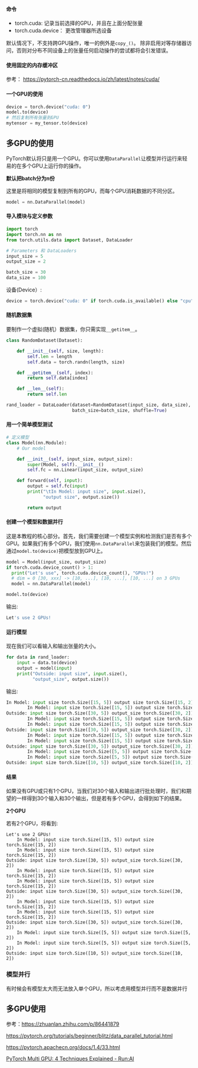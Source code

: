 #### 命令

- torch.cuda: 记录当前选择的GPU，并且在上面分配张量
- torch.cuda.device： 更改管理器所选设备

默认情况下，不支持跨GPU操作，唯一的例外是`copy_()`。 除非启用对等存储器访问，否则对分布不同设备上的张量任何启动操作的尝试都将会引发错误。



#### 使用固定的内存缓冲区

参考： https://pytorch-cn.readthedocs.io/zh/latest/notes/cuda/



#### 一个GPU的使用

```python
device = torch.device("cuda: 0")
model.to(device)
# 然后复制所有张量到GPU
mytensor = my_tensor.to(device)
```

## 多GPU的使用

PyTorch默认将只是用一个GPU。你可以使用`DataParallel`让模型并行运行来轻易的在多个GPU上运行你的操作。

**默认把batch分为n份**

这里是将相同的模型复制到所有的GPU，而每个GPU消耗数据的不同分区。

```python
model = nn.DataParallel(model)
```

#### 导入模块与定义参数

```python
import torch
import torch.nn as nn
from torch.utils.data import Dataset, DataLoader

# Parameters 和 DataLoaders
input_size = 5
output_size = 2

batch_size = 30
data_size = 100
```

设备(Device）:

```python
device = torch.device("cuda: 0" if torch.cuda.is_available() else "cpu")
```

#### 随机数据集

要制作一个虚拟(随机）数据集，你只需实现`__getitem__`。

```python
class RandomDataset(Dataset):

    def __init__(self, size, length):
        self.len = length
        self.data = torch.randn(length, size)

    def __getitem__(self, index):
        return self.data[index]

    def __len__(self):
        return self.len

rand_loader = DataLoader(dataset=RandomDataset(input_size, data_size),
                         batch_size=batch_size, shuffle=True)
```

#### 用一个简单模型测试

```python
# 定义模型
class Model(nn.Module):
    # Our model

    def __init__(self, input_size, output_size):
        super(Model, self).__init__()
        self.fc = nn.Linear(input_size, output_size)

    def forward(self, input):
        output = self.fc(input)
        print("\tIn Model: input size", input.size(),
              "output size", output.size())

        return output
```

#### 创建一个模型和数据并行

这是本教程的核心部分。首先，我们需要创建一个模型实例和检测我们是否有多个GPU。如果我们有多个GPU，我们使用`nn.DataParallel`来包装我们的模型。然后通过`model.to(device)`把模型放到GPU上。

```python
model = Model(input_size, output_size)
if torch.cuda.device_count() > 1: 
  print("Let's use", torch.cuda.device_count(), "GPUs!")
  # dim = 0 [30, xxx] -> [10, ...], [10, ...], [10, ...] on 3 GPUs
  model = nn.DataParallel(model)

model.to(device)
```

输出:

```python
Let's use 2 GPUs!
```

#### 运行模型

现在我们可以看输入和输出张量的大小。

```python
for data in rand_loader: 
    input = data.to(device)
    output = model(input)
    print("Outside: input size", input.size(),
          "output_size", output.size())
```

输出:

```python
In Model: input size torch.Size([15, 5]) output size torch.Size([15, 2])
        In Model: input size torch.Size([15, 5]) output size torch.Size([15, 2])
Outside: input size torch.Size([30, 5]) output_size torch.Size([30, 2])
        In Model: input size torch.Size([15, 5]) output size torch.Size([15, 2])
        In Model: input size torch.Size([15, 5]) output size torch.Size([15, 2])
Outside: input size torch.Size([30, 5]) output_size torch.Size([30, 2])
        In Model: input size torch.Size([15, 5]) output size torch.Size([15, 2])
        In Model: input size torch.Size([15, 5]) output size torch.Size([15, 2])
Outside: input size torch.Size([30, 5]) output_size torch.Size([30, 2])
        In Model: input size torch.Size([5, 5]) output size torch.Size([5, 2])
        In Model: input size torch.Size([5, 5]) output size torch.Size([5, 2])
Outside: input size torch.Size([10, 5]) output_size torch.Size([10, 2])
```

#### 结果

如果没有GPU或只有1个GPU，当我们对30个输入和输出进行批处理时，我们和期望的一样得到30个输入和30个输出，但是若有多个GPU，会得到如下的结果。

**2个GPU**

若有2个GPU，将看到:

```
Let's use 2 GPUs!
    In Model: input size torch.Size([15, 5]) output size torch.Size([15, 2])
    In Model: input size torch.Size([15, 5]) output size torch.Size([15, 2])
Outside: input size torch.Size([30, 5]) output_size torch.Size([30, 2])
    In Model: input size torch.Size([15, 5]) output size torch.Size([15, 2])
    In Model: input size torch.Size([15, 5]) output size torch.Size([15, 2])
Outside: input size torch.Size([30, 5]) output_size torch.Size([30, 2])
    In Model: input size torch.Size([15, 5]) output size torch.Size([15, 2])
    In Model: input size torch.Size([15, 5]) output size torch.Size([15, 2])
Outside: input size torch.Size([30, 5]) output_size torch.Size([30, 2])
    In Model: input size torch.Size([5, 5]) output size torch.Size([5, 2])
    In Model: input size torch.Size([5, 5]) output size torch.Size([5, 2])
Outside: input size torch.Size([10, 5]) output_size torch.Size([10, 2])
```

### 模型并行

有时候会有模型太大而无法放入单个GPU，所以考虑用模型并行而不是数据并行

## 多GPU使用

参考：https://zhuanlan.zhihu.com/p/86441879

https://pytorch.org/tutorials/beginner/blitz/data_parallel_tutorial.html

https://pytorch.apachecn.org/docs/1.4/33.html

[PyTorch Multi GPU: 4 Techniques Explained - Run:AI](https://www.run.ai/guides/multi-gpu/pytorch-multi-gpu-4-techniques-explained/)

